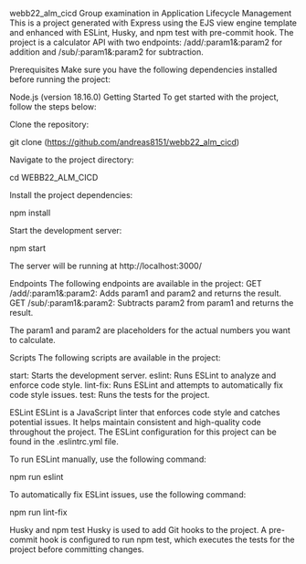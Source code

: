 webb22_alm_cicd
Group examination in Application Lifecycle Management
This is a project generated with Express using the EJS view engine template and enhanced with ESLint, Husky, and npm test with pre-commit hook. The project is a calculator API with two endpoints: /add/:param1&:param2 for addition and /sub/:param1&:param2 for subtraction.

Prerequisites
Make sure you have the following dependencies installed before running the project:

Node.js (version 18.16.0)
Getting Started
To get started with the project, follow the steps below:

Clone the repository:

git clone (https://github.com/andreas8151/webb22_alm_cicd)

Navigate to the project directory:

cd WEBB22_ALM_CICD

Install the project dependencies:

npm install

Start the development server:

npm start

The server will be running at http://localhost:3000/

Endpoints
The following endpoints are available in the project:
GET /add/:param1&:param2: Adds param1 and param2 and returns the result.
GET /sub/:param1&:param2: Subtracts param2 from param1 and returns the result.

The param1 and param2 are placeholders for the actual numbers you want to calculate.

Scripts
The following scripts are available in the project:

start: Starts the development server.
eslint: Runs ESLint to analyze and enforce code style.
lint-fix: Runs ESLint and attempts to automatically fix code style issues.
test: Runs the tests for the project.

ESLint
ESLint is a JavaScript linter that enforces code style and catches potential issues. It helps maintain consistent and high-quality code throughout the project. The ESLint configuration for this project can be found in the .eslintrc.yml file.

To run ESLint manually, use the following command:

npm run eslint

To automatically fix ESLint issues, use the following command:

npm run lint-fix

Husky and npm test
Husky is used to add Git hooks to the project. A pre-commit hook is configured to run npm test, which executes the tests for the project before committing changes.
